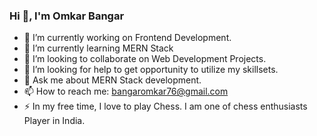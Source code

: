 ### Hi 👋, I'm Omkar Bangar


- 🔭 I’m currently working on Frontend Development.
- 🌱 I’m currently learning MERN Stack
- 👯 I’m looking to collaborate on Web Development Projects.
- 🤔 I’m looking for help to get opportunity to utilize my skillsets.
- 💬 Ask me about MERN Stack development.
- 📫 How to reach me: bangaromkar76@gmail.com
- ⚡ In my free time, I love to play Chess. I am one of chess enthusiasts Player in India.

